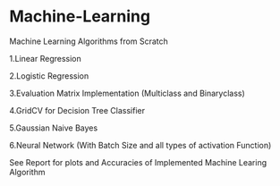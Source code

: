 # Machine-Learning
Machine Learning Algorithms from Scratch

1.Linear Regression

2.Logistic Regression

3.Evaluation Matrix Implementation (Multiclass and Binaryclass)

4.GridCV for Decision Tree Classifier

5.Gaussian Naive Bayes

6.Neural Network (With Batch Size and all types of activation Function)

See Report for plots and Accuracies of Implemented Machine Learing Algorithm
